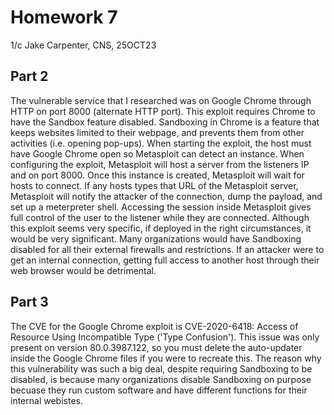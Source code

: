 # Homework 7
1/c Jake Carpenter,
CNS,
25OCT23


## Part 2

The vulnerable service that I researched was on Google Chrome through HTTP on port 8000 (alternate HTTP port). This exploit requires Chrome to have the Sandbox feature disabled. Sandboxing in Chrome is a feature that keeps websites limited to their webpage, and prevents them from other activities (i.e. opening pop-ups). When starting the exploit, the host must have Google Chrome open so Metasploit can detect an instance. When configuring the exploit, Metasploit will host a server from the listeners IP and on port 8000. Once this instance is created, Metasploit will wait for hosts to connect. If any hosts types that URL of the Metasploit server, Metasploit will notify the attacker of the connection, dump the payload, and set up a meterpreter shell. Accessing the session inside Metasploit gives full control of the user to the listener while they are connected. Although this exploit seems very specific, if deployed in the right circumstances, it would be very significant. Many organizations would have Sandboxing disabled for all their external firewalls and restrictions. If an attacker were to get an internal connection, getting full access to another host through their web browser would be detrimental.



## Part 3

The CVE for the Google Chrome exploit is CVE-2020-6418: Access of Resource Using Incompatible Type ('Type Confusion'). This issue was only present on version 80.0.3987.122, so you must delete the auto-updater inside the Google Chrome files if you were to recreate this. The reason why this vulnerability was such a big deal, despite requiring Sandboxing to be disabled, is because many organizations disable Sandboxing on purpose becuase they run custom software and have different functions for their internal webistes. 
